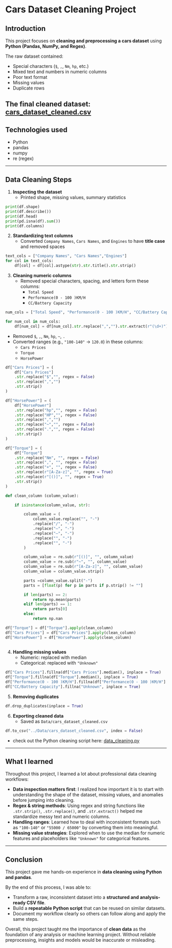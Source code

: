 # Cars Dataset Cleaning Project


## Introduction
This project focuses on **cleaning and preprocessing a cars dataset** using **Python (Pandas, NumPy, and Regex)**.

The raw dataset contained:
- Special characters (`$`, `,`, `Nm`, `hp`, etc.)  
- Mixed text and numbers in numeric columns
- Poor text format
- Missing values  
- Duplicate rows  

The final cleaned dataset:
 [cars_dataset_cleaned.csv](./Data/cars_dataset_cleaned.csv)
---
## Technologies used
- Python
- pandas
- numpy
- re (regex)


---

##  Data Cleaning Steps
1. **Inspecting the dataset**  
   - Printed shape, missing values, summary statistics  
```python
print(df.shape)
print(df.describe())
print(df.head)
print(pd.isna(df).sum())
print(df.columns)
```
2. **Standardizing text columns**  
   - Converted `Company Names`, `Cars Names`, and `Engines` to have **title case** and removed spaces  
```python
text_cols = ["Company Names", "Cars Names","Engines"]
for col in text_cols:
    df[col] = df[col].astype(str).str.title().str.strip()
```
3. **Cleaning numeric columns**  
   - Removed special characters, spacing, and letters form these columns:  
     - `Total Speed`  
     - `Performance(0 - 100 )KM/H`  
     - `CC/Battery Capacity`
```python
num_cols = ["Total Speed", "Performance(0 - 100 )KM/H", "CC/Battery Capacity"]

for num_col in num_cols:
    df[num_col] = df[num_col].str.replace(",","").str.extract(r"(\d+)").astype(float)   
```
   - Removed `$`, `,`, `Nm`, `hp`, `~`, `.` 
   - Converted ranges (e.g., `"100-140"` → `120.0`) in these columns:
        - `Cars Prices`
        - `Torque`
        - `HorsePower`
```python
df["Cars Prices"] = (
    df["Cars Prices"]
    .str.replace("$","", regex = False)
    .str.replace(",","")
    .str.strip()
)

df["HorsePower"] = (
    df["HorsePower"]
    .str.replace("hp","", regex = False)
    .str.replace("HP","", regex = False)
    .str.replace(",","")
    .str.replace("~","", regex = False)
    .str.replace(".","", regex = False)
    .str.strip()
)

df["Torque"] = (
    df["Torque"]
    .str.replace("Nm", "", regex = False)
    .str.replace(",", "", regex = False)
    .str.replace("+", "", regex = False)
    .str.replace(r"[A-Za-z]", "", regex = True)
    .str.replace(r"[()]", "", regex = True)
    .str.strip()
)

def clean_column (column_value):

    if isinstance(column_value, str):

        column_value = (
            column_value.replace("", "-")
            .replace("/", "-")
            .replace("–", "-")
            .replace("—", "-")
            .replace("", "-")
            .replace("", "-")
        )

        column_value = re.sub(r"[()]", "", column_value)
        column_value = re.sub(r"~", "", column_value)
        column_value = re.sub(r"[A-Za-z]", "", column_value)
        column_value = column_value.strip()

        parts =column_value.split("-")
        parts = [float(p) for p in parts if p.strip() != ""]

        if len(parts) == 2:
            return np.mean(parts)
        elif len(parts) == 1:
            return parts[0]
        else:
            return np.nan

df["Torque"] = df["Torque"].apply(clean_column)
df["Cars Prices"] = df["Cars Prices"].apply(clean_column)
df["HorsePower"] = df["HorsePower"].apply(clean_column)
   
```
4. **Handling missing values**  
   - Numeric: replaced with median  
   - Categorical: replaced with `"Unknown"`  
```python
df["Cars Prices"].fillna(df["Cars Prices"].median(), inplace = True)
df["Torque"].fillna(df["Torque"].median(), inplace = True)
df["Performance(0 - 100 )KM/H"].fillna(df["Performance(0 - 100 )KM/H"].median(), inplace = True)
df["CC/Battery Capacity"].fillna("Unknown", inplace = True)   
```

5. **Removing duplicates**  
```python
df.drop_duplicates(inplace = True)   
```

6. **Exporting cleaned data**  
   - Saved as `Data/cars_dataset_cleaned.csv`
```python
df.to_csv("../Data/cars_dataset_cleaned.csv", index = False)  
```
- check out the Python cleaning script here: [data_cleaning.py](./Scripts/data.cleaning.py)
---

## What I learned


Throughout this project, I learned a lot about professional data cleaning workflows:  

- **Data inspection matters first**: I realized how important it is to start with understanding the shape of the dataset, missing values, and anomalies before jumping into cleaning.  
- **Regex & string methods**: Using regex and string functions like `.str.strip()`, `.str.replace()`, and `.str.extract()` helped me standardize messy text and numeric columns.  
- **Handling ranges**: Learned how to deal with inconsistent formats such as `"100-140"` or `"55000 / 65000"` by converting them into meaningful.  
- **Missing value strategies**: Explored when to use the median for numeric features and placeholders like `"Unknown"` for categorical features.

---

##  Conclusion  

This project gave me hands-on experience in **data cleaning using Python and pandas**.

By the end of this process, I was able to:  

- Transform a raw, inconsistent dataset into a **structured and analysis-ready CSV file**.  
- Build a **repeatable Python script**  that can be reused on similar datasets.  
- Document my workflow clearly so others can follow along and apply the same steps.  

Overall, this project taught me the importance of **clean data** as the foundation of any analysis or machine learning project. Without reliable preprocessing, insights and models would be inaccurate or misleading.  










